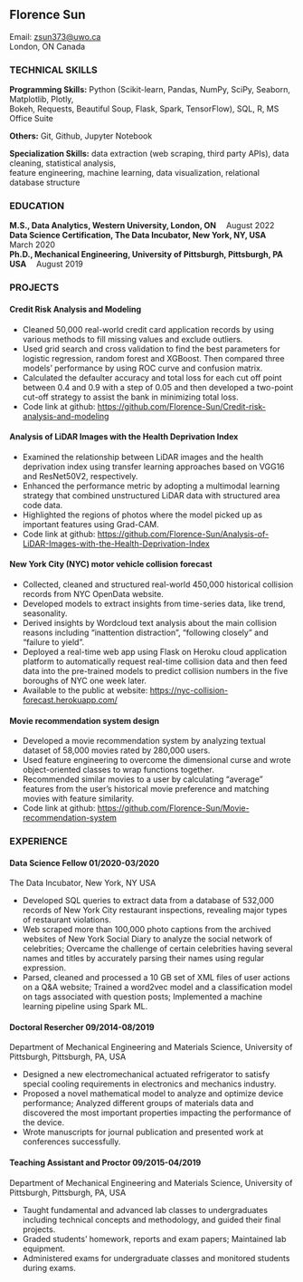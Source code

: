 ## Florence Sun

Email: zsun373@uwo.ca<br/>
London, ON Canada

### TECHNICAL SKILLS

**Programming Skills:** 
Python (Scikit-learn, Pandas, NumPy, SciPy, Seaborn, Matplotlib, Plotly,<br/> 
Bokeh, Requests, Beautiful Soup, Flask, Spark, TensorFlow), SQL, R, MS Office Suite

**Others:**
Git, Github, Jupyter Notebook

**Specialization Skills:**
data extraction (web scraping, third party APIs), data cleaning, statistical analysis, <br/>
feature engineering, machine learning, data visualization, relational database structure 



### EDUCATION

**M.S., Data Analytics, Western University, London, ON**&emsp; August 2022<br/>
**Data Science Certification, The Data Incubator, New York, NY, USA**&emsp; March 2020<br/>
**Ph.D., Mechanical Engineering, University of Pittsburgh, Pittsburgh, PA USA**&emsp; August 2019                        


### PROJECTS

#### Credit Risk Analysis and Modeling
- Cleaned 50,000 real-world credit card application records by using various methods to fill missing values and exclude outliers.
- Used grid search and cross validation to find the best parameters for logistic regression, random forest and XGBoost. Then compared three models’ performance by using ROC curve and confusion matrix.
- Calculated the defaulter accuracy and total loss for each cut off point between 0.4 and 0.9 with a step of 0.05 and then developed a two-point cut-off strategy to assist the bank in minimizing total loss. 
- Code link at github: https://github.com/Florence-Sun/Credit-risk-analysis-and-modeling

#### Analysis of LiDAR Images with the Health Deprivation Index
- Examined the relationship between LiDAR images and the health deprivation index using transfer learning approaches based on VGG16 and ResNet50V2, respectively.
- Enhanced the performance metric by adopting a multimodal learning strategy that combined unstructured LiDAR data with structured area code data.
- Highlighted the regions of photos where the model picked up as important features using Grad-CAM.
- Code link at github: https://github.com/Florence-Sun/Analysis-of-LiDAR-Images-with-the-Health-Deprivation-Index

#### New York City (NYC) motor vehicle collision forecast 
- Collected, cleaned and structured real-world 450,000 historical collision records from NYC OpenData website.
- Developed models to extract insights from time-series data, like trend, seasonality.
- Derived insights by Wordcloud text analysis about the main collision reasons including “inattention distraction”, “following closely” and “failure to yield”. 
- Deployed a real-time web app using Flask on Heroku cloud application platform to automatically request real-time collision data and then feed data into the pre-trained models to predict collision numbers in the five boroughs of NYC one week later. 
- Available to the public at website: https://nyc-collision-forecast.herokuapp.com/ 

#### Movie recommendation system design
- Developed a movie recommendation system by analyzing textual dataset of 58,000 movies rated by 280,000 users.
- Used feature engineering to overcome the dimensional curse and wrote object-oriented classes to wrap functions together. 
- Recommended similar movies to a user by calculating “average” features from the user’s historical movie preference and matching movies with feature similarity.
- Code link at github: https://github.com/Florence-Sun/Movie-recommendation-system

### EXPERIENCE

#### Data Science Fellow    01/2020-03/2020
The Data Incubator, New York, NY USA<br/>
- Developed SQL queries to extract data from a database of 532,000 records of New York City restaurant inspections, revealing major types of restaurant violations.
- Web scraped more than 100,000 photo captions from the archived websites of New York Social Diary to analyze the social network of celebrities; Overcame the challenge of certain celebrities having several names and titles by accurately parsing their names using regular expression. 
- Parsed, cleaned and processed a 10 GB set of XML files of user actions on a Q&A website; Trained a word2vec model and a classification model on tags associated with question posts; Implemented a machine learning pipeline using Spark ML. 

#### Doctoral Resercher  09/2014-08/2019
Department of Mechanical Engineering and Materials Science, University of Pittsburgh, Pittsburgh, PA, USA
-	Designed a new electromechanical actuated refrigerator to satisfy special cooling requirements in electronics and mechanics industry. 
-	Proposed a novel mathematical model to analyze and optimize device performance; Analyzed different groups of materials data and discovered the most important properties impacting the performance of the device.
-	Wrote manuscripts for journal publication and presented work at conferences successfully.

#### Teaching Assistant and Proctor  09/2015-04/2019
Department of Mechanical Engineering and Materials Science, University of Pittsburgh, Pittsburgh, PA, USA
- Taught fundamental and advanced lab classes to undergraduates including technical concepts and methodology, and guided their final projects. 
-	Graded students’ homework, reports and exam papers; Maintained lab equipment.
-	Administered exams for undergraduate classes and monitored students during exams.
